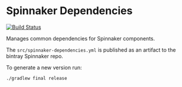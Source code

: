 Spinnaker Dependencies
======================
[![Build Status](https://api.travis-ci.org/spinnaker/spinnaker-dependencies.svg?branch=master)](https://travis-ci.org/spinnaker/spinnaker-dependencies)

Manages common dependencies for Spinnaker components.

The ``src/spinnaker-dependencies.yml`` is published as an artifact to the bintray Spinnaker repo.

To generate a new version run:

````
./gradlew final release
````

